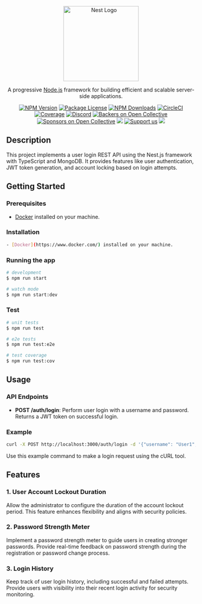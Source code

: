<p align="center">
  <a href="http://nestjs.com/" target="blank"><img src="https://nestjs.com/img/logo-small.svg" width="200" alt="Nest Logo" /></a>
</p>

[circleci-image]: https://img.shields.io/circleci/build/github/nestjs/nest/master?token=abc123def456
[circleci-url]: https://circleci.com/gh/nestjs/nest

  <p align="center">A progressive <a href="http://nodejs.org" target="_blank">Node.js</a> framework for building efficient and scalable server-side applications.</p>
    <p align="center">
<a href="https://www.npmjs.com/~nestjscore" target="_blank"><img src="https://img.shields.io/npm/v/@nestjs/core.svg" alt="NPM Version" /></a>
<a href="https://www.npmjs.com/~nestjscore" target="_blank"><img src="https://img.shields.io/npm/l/@nestjs/core.svg" alt="Package License" /></a>
<a href="https://www.npmjs.com/~nestjscore" target="_blank"><img src="https://img.shields.io/npm/dm/@nestjs/common.svg" alt="NPM Downloads" /></a>
<a href="https://circleci.com/gh/nestjs/nest" target="_blank"><img src="https://img.shields.io/circleci/build/github/nestjs/nest/master" alt="CircleCI" /></a>
<a href="https://coveralls.io/github/nestjs/nest?branch=master" target="_blank"><img src="https://coveralls.io/repos/github/nestjs/nest/badge.svg?branch=master#9" alt="Coverage" /></a>
<a href="https://discord.gg/G7Qnnhy" target="_blank"><img src="https://img.shields.io/badge/discord-online-brightgreen.svg" alt="Discord"/></a>
<a href="https://opencollective.com/nest#backer" target="_blank"><img src="https://opencollective.com/nest/backers/badge.svg" alt="Backers on Open Collective" /></a>
<a href="https://opencollective.com/nest#sponsor" target="_blank"><img src="https://opencollective.com/nest/sponsors/badge.svg" alt="Sponsors on Open Collective" /></a>
  <a href="https://paypal.me/kamilmysliwiec" target="_blank"><img src="https://img.shields.io/badge/Donate-PayPal-ff3f59.svg"/></a>
    <a href="https://opencollective.com/nest#sponsor"  target="_blank"><img src="https://img.shields.io/badge/Support%20us-Open%20Collective-41B883.svg" alt="Support us"></a>
  <a href="https://twitter.com/nestframework" target="_blank"><img src="https://img.shields.io/twitter/follow/nestframework.svg?style=social&label=Follow"></a>
</p>
  <!--[![Backers on Open Collective](https://opencollective.com/nest/backers/badge.svg)](https://opencollective.com/nest#backer)
  [![Sponsors on Open Collective](https://opencollective.com/nest/sponsors/badge.svg)](https://opencollective.com/nest#sponsor)-->

## Description

This project implements a user login REST API using the Nest.js framework with TypeScript and MongoDB. It provides features like user authentication, JWT token generation, and account locking based on login attempts.

## Getting Started

### Prerequisites

- [Docker](https://www.docker.com/) installed on your machine.

### Installation

```bash
- [Docker](https://www.docker.com/) installed on your machine.
```

### Running the app

```bash
# development
$ npm run start

# watch mode
$ npm run start:dev
```

### Test

```bash
# unit tests
$ npm run test

# e2e tests
$ npm run test:e2e

# test coverage
$ npm run test:cov
```

## Usage

### API Endpoints

- **POST /auth/login**: Perform user login with a username and password. Returns a JWT token on successful login.

### Example

```bash
curl -X POST http://localhost:3000/auth/login -d '{"username": "User1", "password": "Password-1"}'
```
Use this example command to make a login request using the cURL tool.

## Features

### 1. User Account Lockout Duration

Allow the administrator to configure the duration of the account lockout period. This feature enhances flexibility and aligns with security policies.

### 2. Password Strength Meter

Implement a password strength meter to guide users in creating stronger passwords. Provide real-time feedback on password strength during the registration or password change process.

### 3. Login History

Keep track of user login history, including successful and failed attempts. Provide users with visibility into their recent login activity for security monitoring.